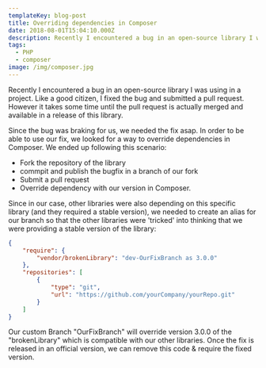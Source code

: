 ```yaml
---
templateKey: blog-post
title: Overriding dependencies in Composer
date: 2018-08-01T15:04:10.000Z
description: Recently I encountered a bug in an open-source library I was using in a project. Like a good citizen, I fixed the bug and submitted a pull request. However it takes some time until the pull request is actually merged and available in a release of this library.
tags:
  - PHP
  - composer
image: /img/composer.jpg
---
```


Recently I encountered a bug in an open-source library I was using in a project. Like a good citizen, I fixed the bug and submitted a pull request. However it takes some time until the pull request is actually merged and available in a release of this library.

Since the bug was braking for us, we needed the fix asap. In order to be able to use our fix, we looked for a way to override dependencies in Composer. We ended up following this scenario:

- Fork the repository of the library
- commpit and publish the bugfix in a branch of our fork
- Submit a pull request
- Override dependency with our version in Composer.

Since in our case, other libraries were also depending on this specific library (and they required a stable version), we needed to create an alias for our branch so that the other libraries were 'tricked' into thinking that we were providing a stable version of the library:

``` json
{
    "require": {
        "vendor/brokenLibrary": "dev-OurFixBranch as 3.0.0"
    },
    "repositories": [
        {
            "type": "git",
            "url": "https://github.com/yourCompany/yourRepo.git"
        }
    ]
}
```

Our custom Branch "OurFixBranch" will override version 3.0.0 of the "brokenLibrary" which is compatible with our other libraries. Once the fix is released in an official version, we can remove this code & require the fixed version.
